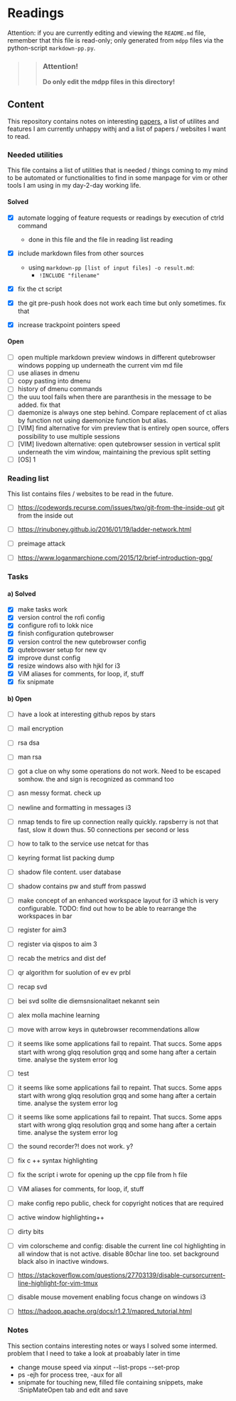 # Readings 
Attention: if you are currently editing and viewing the `README.md` file, 
remember that this file is read-only; only generated from `mdpp` files via
the python-script `markdown-pp.py`. 

>> ### Attention!
>> **Do only edit the mdpp files in this directory!** 

## Content
This repository contains notes on interesting [papers](readings/README.md),
a list of utilites and features I am currently unhappy withj and a list of 
papers / websites I want to read.



### Needed utilities
This file contains a list of utilities that is needed / things coming to my
mind to be automated or functionalities to find in some manpage for vim or
other tools I am using in my day-2-day working life.

#### Solved
 * [x] automate logging of feature requests or readings by execution of ctrld
       command 
    - done in this file and the file in reading list reading 
 * [x] include markdown files from other sources
    - using `markdown-pp [list of input files] -o result.md`: 
      - `!INCLUDE "filename"`
 * [x] fix the ct script
 * [x] the git pre-push hook does not work each time but only sometimes. fix that
 * [x] increase trackpoint pointers speed


#### Open 
 * [ ] open multiple markdown preview windows in different qutebrowser windows
      popping up underneath the current vim md file
 * [ ] use aliases in dmenu
 * [ ] copy pasting into dmenu
 * [ ] history of dmenu commands
 * [ ] the uuu tool fails when there are paranthesis in the message to be added. fix that
 * [ ] daemonize is always one step behind. Compare replacement of ct alias by function not using daemonize function but alias.
 * [ ] [VIM] find alternative for vim preview that is entirely open source, offers possibility to use multiple sessions
 * [ ] [VIM] livedown alternative: open qutebrowser session in vertical split underneath the vim window, maintaining the previous split setting
 * [ ] [OS] 1

### Reading list
This list contains files / websites to be read in the future.
 * [ ] https://codewords.recurse.com/issues/two/git-from-the-inside-out git from the inside out
 * [ ] https://rinuboney.github.io/2016/01/19/ladder-network.html
 * [ ] preimage attack
 * [ ] https://www.loganmarchione.com/2015/12/brief-introduction-gpg/


### Tasks
#### a) Solved
 * [x] make tasks work
 * [x] version control the rofi config
 * [x] configure rofi to lokk nice
 * [x] finish configuration qutebrowser
 * [x] version control the new qutebrowser config
 * [x] qutebrowser setup for new qv
 * [x] improve dunst config
 * [x] resize windows also with hjkl for i3
 * [x] ViM aliases for comments, for loop, if, stuff
 * [x] fix snipmate

#### b) Open 
 * [ ] have a look at interesting github repos by stars
 * [ ] mail encryption
 * [ ] rsa dsa
 * [ ] man rsa
 * [ ] got a clue on why some operations do not work. 
       Need to be escaped somhow. the and sign is recognized as command too
 * [ ] asn messy format. check up
 * [ ] newline and formatting in messages i3
 * [ ] nmap tends to fire up connection really quickly. rapsberry is not that fast, slow it down thus. 50 connections per second or less
 * [ ] how to talk to the service use netcat for thas
 * [ ] keyring format list packing dump
 * [ ] shadow file content. user database
 * [ ] shadow contains pw and stuff from passwd
 * [ ] make concept of an enhanced workspace layout for i3 which is very configurable. TODO: find out how to be able to rearrange the workspaces in bar
 * [ ] register for aim3
 * [ ] register via qispos to aim 3
 * [ ] recab the metrics and dist def
 * [ ] qr algorithm for suolution of ev ev prbl
 * [ ] recap svd
 * [ ] bei svd sollte die diemsnsionalitaet nekannt sein
 * [ ] alex molla machine learning
 * [ ] move with arrow keys in qutebrowser recommendations allow
 * [ ] it seems like some applications fail to repaint. That succs. Some apps start with wrong glqq resolution grqq and some hang after a certain time. analyse the system error log
 * [ ] test
 * [ ] it seems like some applications fail to repaint. That succs. Some apps start with wrong glqq resolution grqq and some hang after a certain time. analyse the system error log
 * [ ] it seems like some applications fail to repaint. That succs. Some apps start with wrong glqq resolution grqq and some hang after a certain time. analyse the system error log
 * [ ] the sound recorder?! does not work. y?
 * [ ] fix c ++ syntax highlighting
 * [ ] fix the script i wrote for opening up the cpp file from h file
 * [ ] ViM aliases for comments, for loop, if, stuff
 * [ ] make config repo public, check for copyright notices that are required
 * [ ] active window highlighting++
 * [ ] dirty bits
 * [ ] vim colorscheme and config: disable the current line col highlighting in all window that is not active. disable 80char line too. set background black also in inactive windows.
 * [ ] https://stackoverflow.com/questions/27703139/disable-cursorcurrent-line-highlight-for-vim-tmux
 * [ ] disable mouse movement enabling focus change on windows i3
 * [ ] https://hadoop.apache.org/docs/r1.2.1/mapred_tutorial.html


### Notes
This section contains interesting notes or ways I solved some intermed. problem 
that I need to take a look at proabably later in time
 - change mouse speed via xinput --list-props --set-prop
 - ps -ejh for process tree, -aux for all
 - snipmate for touching new, filled file containing snippets, make :SnipMateOpen tab and edit and save

